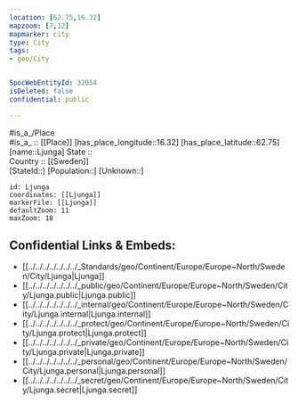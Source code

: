 ```yaml
---
location: [62.75,16.32] 
mapzoom: [7,12] 
mapmarker: city 
type: City
tags:
- geo/City


SpocWebEntityId: 32054
isDeleted: false
confidential: public

---
```

#is_a_/Place  
#is_a_ :: [[Place]] 
[has_place_longitude::16.32] 
[has_place_latitude::62.75] 
[name::Ljunga] 
State ::  
Country :: [[Sweden]]  
[StateId::] 
[Population::] 
[Unknown::] 


```leaflet
id: Ljunga
coordinates: [[Ljunga]] 
markerFile: [[Ljunga]] 
defaultZoom: 11 
maxZoom: 18
```


## Confidential Links & Embeds: 
- [[../../../../../../../_Standards/geo/Continent/Europe/Europe~North/Sweden/City/Ljunga|Ljunga]] 
- [[../../../../../../../_public/geo/Continent/Europe/Europe~North/Sweden/City/Ljunga.public|Ljunga.public]] 
- [[../../../../../../../_internal/geo/Continent/Europe/Europe~North/Sweden/City/Ljunga.internal|Ljunga.internal]] 
- [[../../../../../../../_protect/geo/Continent/Europe/Europe~North/Sweden/City/Ljunga.protect|Ljunga.protect]] 
- [[../../../../../../../_private/geo/Continent/Europe/Europe~North/Sweden/City/Ljunga.private|Ljunga.private]] 
- [[../../../../../../../_personal/geo/Continent/Europe/Europe~North/Sweden/City/Ljunga.personal|Ljunga.personal]] 
- [[../../../../../../../_secret/geo/Continent/Europe/Europe~North/Sweden/City/Ljunga.secret|Ljunga.secret]] 
